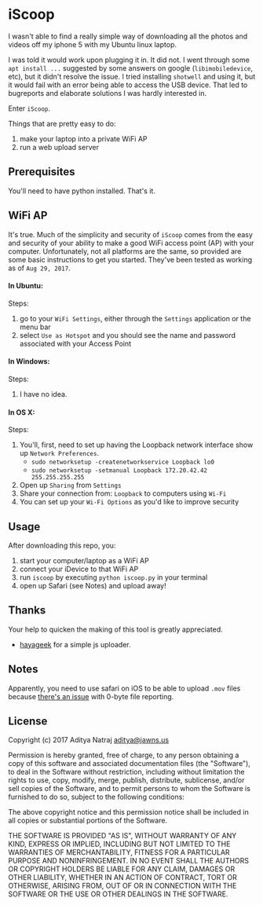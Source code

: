 # iScoop

I wasn't able to find a really simple way of downloading all the photos and videos off my iphone 5 with my Ubuntu linux laptop. 

I was told it would work upon plugging it in. It did not. I went through some `apt install ...` suggested by some answers on google (`libimobiledevice`, etc), but it didn't resolve the issue. I tried installing `shotwell` and using it, but it would fail with an error being able to access the USB device. That led to bugreports and elaborate solutions I was hardly interested in.

Enter `iScoop`. 

Things that are pretty easy to do:
1. make your laptop into a private WiFi AP
2. run a web upload server

## Prerequisites

You'll need to have python installed. That's it.

## WiFi AP

It's true. Much of the simplicity and security of `iScoop` comes from the easy and security of your ability to make a good WiFi access point (AP) with your computer. Unfortunately, not all platforms are the same, so provided are some basic instructions to get you started. They've been tested as working as of `Aug 29, 2017`.

#### In Ubuntu:

Steps:

1. go to your `WiFi Settings`, either through the `Settings` application or the menu bar
2. select `Use as Hotspot` and you should see the name and password associated with your Access Point

#### In Windows:

Steps:

1. I have no idea.

#### In OS X:

Steps:

1. You'll, first, need to set up having the Loopback network interface show up `Network Preferences`.
	- `sudo networksetup -createnetworkservice Loopback lo0`
	- `sudo networksetup -setmanual Loopback 172.20.42.42 255.255.255.255`
2. Open up `Sharing` from `Settings`
3. Share your connection from: `Loopback` to computers using `Wi-Fi`
4. You can set up your `Wi-Fi Options` as you'd like to improve security

## Usage

After downloading this repo, you:

1. start your computer/laptop as a WiFi AP
2. connect your iDevice to that WiFi AP
3. run `iscoop` by executing `python iscoop.py` in your terminal
4. open up Safari (see Notes) and upload away!

## Thanks

Your help to quicken the making of this tool is greatly appreciated.

- [hayageek](https://github.com/hayageek/jquery-upload-file/) for a simple js uploader.

## Notes

Apparently, you need to use safari on iOS to be able to upload `.mov` files because [there's an issue](https://bugs.chromium.org/p/chromium/issues/detail?id=414769) with 0-byte file reporting.

## License

Copyright (c) 2017 Aditya Natraj aditya@jawns.us

Permission is hereby granted, free of charge, to any person obtaining a copy
of this software and associated documentation files (the "Software"), to deal
in the Software without restriction, including without limitation the rights
to use, copy, modify, merge, publish, distribute, sublicense, and/or sell
copies of the Software, and to permit persons to whom the Software is
furnished to do so, subject to the following conditions:

The above copyright notice and this permission notice shall be included in all
copies or substantial portions of the Software.

THE SOFTWARE IS PROVIDED "AS IS", WITHOUT WARRANTY OF ANY KIND, EXPRESS OR
IMPLIED, INCLUDING BUT NOT LIMITED TO THE WARRANTIES OF MERCHANTABILITY,
FITNESS FOR A PARTICULAR PURPOSE AND NONINFRINGEMENT. IN NO EVENT SHALL THE
AUTHORS OR COPYRIGHT HOLDERS BE LIABLE FOR ANY CLAIM, DAMAGES OR OTHER
LIABILITY, WHETHER IN AN ACTION OF CONTRACT, TORT OR OTHERWISE, ARISING FROM,
OUT OF OR IN CONNECTION WITH THE SOFTWARE OR THE USE OR OTHER DEALINGS IN THE
SOFTWARE.


